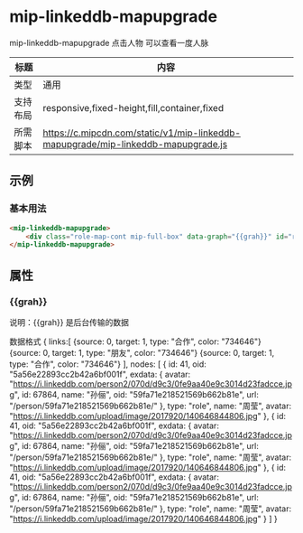 # mip-linkeddb-mapupgrade

mip-linkeddb-mapupgrade 点击人物 可以查看一度人脉

标题|内容
----|----
类型|通用
支持布局|responsive,fixed-height,fill,container,fixed
所需脚本|https://c.mipcdn.com/static/v1/mip-linkeddb-mapupgrade/mip-linkeddb-mapupgrade.js

## 示例

### 基本用法
```html
<mip-linkeddb-mapupgrade>
    <div class="role-map-cont mip-full-box" data-graph="{{grah}}" id="roleMap"></div>
</mip-linkeddb-mapupgrade>
```

## 属性

### {{grah}}

说明：{{grah}} 是后台传输的数据 

数据格式
{
    links:[
        {source: 0, target: 1, type: "合作", color: "734646"}
        {source: 0, target: 1, type: "朋友", color: "734646"}
        {source: 0, target: 1, type: "合作", color: "734646"}
    ],
    nodes: [
        {
            id: 41,
            oid: "5a56e22893cc2b42a6bf001f",
            exdata: {
                avatar: "https://i.linkeddb.com/person2/070d/d9c3/0fe9aa40e9c3014d23fadcce.jpg",
                id: 67864, name: "孙俪",
                oid: "59fa71e218521569b662b81e", 
                url: "/person/59fa71e218521569b662b81e/"
            }, 
            type: "role",
            name: "周莹", 
            avatar: "https://i.linkeddb.com/upload/image/2017920/140646844806.jpg"
        },
        {
            id: 41,
            oid: "5a56e22893cc2b42a6bf001f",
            exdata: {
                avatar: "https://i.linkeddb.com/person2/070d/d9c3/0fe9aa40e9c3014d23fadcce.jpg",
                id: 67864, name: "孙俪",
                oid: "59fa71e218521569b662b81e", 
                url: "/person/59fa71e218521569b662b81e/"
            }, 
            type: "role",
            name: "周莹", 
            avatar: "https://i.linkeddb.com/upload/image/2017920/140646844806.jpg"
        },
        {
            id: 41,
            oid: "5a56e22893cc2b42a6bf001f",
            exdata: {
                avatar: "https://i.linkeddb.com/person2/070d/d9c3/0fe9aa40e9c3014d23fadcce.jpg",
                id: 67864, name: "孙俪",
                oid: "59fa71e218521569b662b81e", 
                url: "/person/59fa71e218521569b662b81e/"
            }, 
            type: "role",
            name: "周莹", 
            avatar: "https://i.linkeddb.com/upload/image/2017920/140646844806.jpg"
        }
    ]
}
